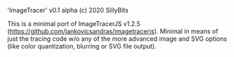 'ImageTracer' v0.1 alpha
(c) 2020 SillyBits


This is a minimal port of ImageTracerJS v1.2.5 (https://github.com/jankovicsandras/imagetracerjs).
Minimal in means of just the tracing code w/o any of the more advanced image and SVG options (like color quantization, blurring or SVG file output).